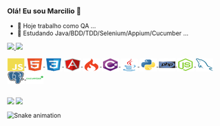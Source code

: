 ### Olá! Eu sou Marcilio 👋
 
- 🔭 Hoje trabalho como QA ...
- 🌱 Estudando Java/BDD/TDD/Selenium/Appium/Cucumber ...


<div>
  <a href="https://github.com/marciliorsilva">
  <img height="180em" src="https://github-readme-stats.vercel.app/api?username=marciliorsilva&show_icons=true&theme=dracula&include_all_commits=true&count_private=true"/>
  <img height="180em" src="https://github-readme-stats.vercel.app/api/top-langs/?username=marciliorsilva&layout=compact&langs_count=7&theme=dracula"/>
</div>
  
<div style="display: inline_block"><br>
  <img align="center" alt="Marc-Js" height="30" width="40" src="https://raw.githubusercontent.com/devicons/devicon/master/icons/javascript/javascript-plain.svg">
  <img align="center" alt="Marc-HTML" height="30" width="40" src="https://raw.githubusercontent.com/devicons/devicon/master/icons/html5/html5-original.svg">
  <img align="center" alt="Marc-CSS" height="30" width="40" src="https://raw.githubusercontent.com/devicons/devicon/master/icons/css3/css3-original.svg">
  <img align="center" alt="Marc-AngularJS" height="30" width="40" src="https://raw.githubusercontent.com/devicons/devicon/master/icons/angularjs/angularjs-original.svg">
  <img align="center" alt="Marc-Codeigniter" height="30" width="40" src="https://raw.githubusercontent.com/devicons/devicon/master/icons/codeigniter/codeigniter-plain.svg">
  <img align="center" alt="Marc-Csharp" height="30" width="40" src="https://raw.githubusercontent.com/devicons/devicon/master/icons/csharp/csharp-original.svg">
  <img align="center" alt="Marc-Java" height="30" width="40" src="https://raw.githubusercontent.com/devicons/devicon/master/icons/java/java-original.svg">
  <img align="center" alt="Marc-Python" height="30" width="40" src="https://raw.githubusercontent.com/devicons/devicon/master/icons/python/python-original.svg">
  <img align="center" alt="Marc-Php" height="30" width="40" src="https://raw.githubusercontent.com/devicons/devicon/master/icons/php/php-original.svg">
  <img align="center" alt="Marc-NodeJS" height="30" width="40" src="https://raw.githubusercontent.com/devicons/devicon/master/icons/nodejs/nodejs-original.svg">
  <img align="center" alt="Marc-Mysql" height="30" width="40" src="https://raw.githubusercontent.com/devicons/devicon/master/icons/mysql/mysql-original.svg">
  <img align="center" alt="Marc-Mysql" height="30" width="40" src="https://raw.githubusercontent.com/devicons/devicon/master/icons/postgresql/postgresql-original.svg">
  <img align="center" alt="Marc-Cucumber" height="30" width="40" src="https://raw.githubusercontent.com/devicons/devicon/master/icons/cucumber/cucumber-plain-wordmark.svg">
</div>
 <br>
  <div> 

  <a href = "mailto:marciliorsilva93@gmail.com"><img src="https://img.shields.io/badge/-Gmail-%23333?style=for-the-badge&logo=gmail&logoColor=white" target="_blank"></a>
  <a href="https://www.linkedin.com/in/marcilio-silva-80130b140/" target="_blank"><img src="https://img.shields.io/badge/-LinkedIn-%230077B5?style=for-the-badge&logo=linkedin&logoColor=white" target="_blank"></a> 
 
  ![Snake animation](https://github.com/marciliorsilva/marciliorsilva/blob/output/github-contribution-grid-snake.svg)
 
</div>
